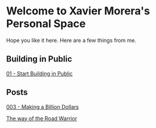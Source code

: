 # Welcome to Xavier Morera's Personal Space
Hope you like it here. Here are a few things from me.

## Building in Public
[01 - Start Building in Public](./posts/build-in-public/01-start-building-in-public.md)

## Posts
[003 - Making a Billion Dollars](./posts/003-making-a-billion-dollars.md)

[The way of the Road Warrior](./posts/road-warrior.md)